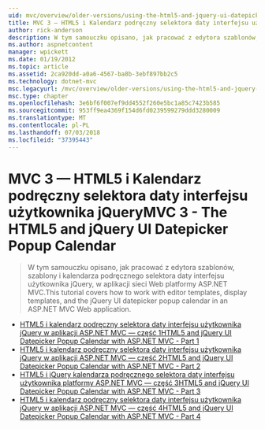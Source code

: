 ```yaml
---
uid: mvc/overview/older-versions/using-the-html5-and-jquery-ui-datepicker-popup-calendar-with-aspnet-mvc/index
title: MVC 3 — HTML5 i Kalendarz podręczny selektora daty interfejsu użytkownika jQuery | Dokumentacja firmy Microsoft
author: rick-anderson
description: W tym samouczku opisano, jak pracować z edytora szablonów, szablony i kalendarza podręcznego selektora daty interfejsu użytkownika jQuery, w aplikacji sieci Web platformy ASP.NET MVC.
ms.author: aspnetcontent
manager: wpickett
ms.date: 01/19/2012
ms.topic: article
ms.assetid: 2ca920dd-a0a6-4567-ba8b-3ebf897bb2c5
ms.technology: dotnet-mvc
msc.legacyurl: /mvc/overview/older-versions/using-the-html5-and-jquery-ui-datepicker-popup-calendar-with-aspnet-mvc
msc.type: chapter
ms.openlocfilehash: 3e6bf6f007ef9dd4552f260e5bc1a85c7423b585
ms.sourcegitcommit: 953ff9ea4369f154d6fd0239599279ddd3280009
ms.translationtype: MT
ms.contentlocale: pl-PL
ms.lasthandoff: 07/03/2018
ms.locfileid: "37395443"
---
```

<a name="mvc-3---the-html5-and-jquery-ui-datepicker-popup-calendar"></a><span data-ttu-id="cf25b-103">MVC 3 — HTML5 i Kalendarz podręczny selektora daty interfejsu użytkownika jQuery</span><span class="sxs-lookup"><span data-stu-id="cf25b-103">MVC 3 - The HTML5 and jQuery UI Datepicker Popup Calendar</span></span>
====================
> <span data-ttu-id="cf25b-104">W tym samouczku opisano, jak pracować z edytora szablonów, szablony i kalendarza podręcznego selektora daty interfejsu użytkownika jQuery, w aplikacji sieci Web platformy ASP.NET MVC.</span><span class="sxs-lookup"><span data-stu-id="cf25b-104">This tutorial covers how to work with editor templates, display templates, and the jQuery UI datepicker popup calendar in an ASP.NET MVC Web application.</span></span>


- [<span data-ttu-id="cf25b-105">HTML5 i kalendarz podręczny selektora daty interfejsu użytkownika jQuery w aplikacji ASP.NET MVC — część 1</span><span class="sxs-lookup"><span data-stu-id="cf25b-105">HTML5 and jQuery UI Datepicker Popup Calendar with ASP.NET MVC - Part 1</span></span>](using-the-html5-and-jquery-ui-datepicker-popup-calendar-with-aspnet-mvc-part-1.md)
- [<span data-ttu-id="cf25b-106">HTML5 i kalendarz podręczny selektora daty interfejsu użytkownika jQuery w aplikacji ASP.NET MVC — część 2</span><span class="sxs-lookup"><span data-stu-id="cf25b-106">HTML5 and jQuery UI Datepicker Popup Calendar with ASP.NET MVC - Part 2</span></span>](using-the-html5-and-jquery-ui-datepicker-popup-calendar-with-aspnet-mvc-part-2.md)
- [<span data-ttu-id="cf25b-107">HTML5 i jQuery kalendarza podręcznego selektora daty interfejsu użytkownika platformy ASP.NET MVC — część 3</span><span class="sxs-lookup"><span data-stu-id="cf25b-107">HTML5 and jQuery UI Datepicker Popup Calendar with ASP.NET MVC - Part 3</span></span>](using-the-html5-and-jquery-ui-datepicker-popup-calendar-with-aspnet-mvc-part-3.md)
- [<span data-ttu-id="cf25b-108">HTML5 i kalendarz podręczny selektora daty interfejsu użytkownika jQuery w aplikacji ASP.NET MVC — część 4</span><span class="sxs-lookup"><span data-stu-id="cf25b-108">HTML5 and jQuery UI Datepicker Popup Calendar with ASP.NET MVC - Part 4</span></span>](using-the-html5-and-jquery-ui-datepicker-popup-calendar-with-aspnet-mvc-part-4.md)
